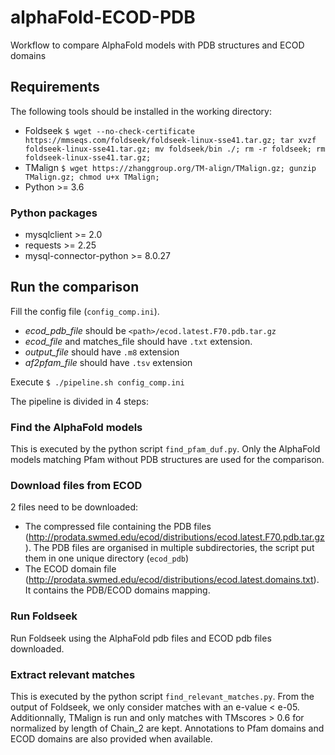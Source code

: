 # alphaFold-ECOD-PDB
Workflow to compare AlphaFold models with PDB structures and ECOD domains

## Requirements

The following tools should be installed in the working directory:
- Foldseek `$ wget --no-check-certificate https://mmseqs.com/foldseek/foldseek-linux-sse41.tar.gz; tar xvzf foldseek-linux-sse41.tar.gz; mv foldseek/bin ./; rm -r foldseek; rm foldseek-linux-sse41.tar.gz;`
- TMalign `$ wget https://zhanggroup.org/TM-align/TMalign.gz; gunzip TMalign.gz; chmod u+x TMalign;`
- Python >= 3.6

### Python packages
- mysqlclient >= 2.0
- requests >= 2.25
- mysql-connector-python >= 8.0.27
 
## Run the comparison

Fill the config file (`config_comp.ini`). 
- *ecod_pdb_file* should be `<path>/ecod.latest.F70.pdb.tar.gz`
- *ecod_file* and matches_file should have `.txt` extension.
- *output_file* should have `.m8` extension
- *af2pfam_file* should have `.tsv` extension

Execute `$ ./pipeline.sh config_comp.ini`

The pipeline is divided in 4 steps:

### Find the AlphaFold models 

This is executed by the python script `find_pfam_duf.py`.
Only the AlphaFold models matching Pfam without PDB structures are used for the comparison.

### Download files from ECOD

2 files need to be downloaded:
- The compressed file containing the PDB files (http://prodata.swmed.edu/ecod/distributions/ecod.latest.F70.pdb.tar.gz). The PDB files are organised in multiple subdirectories, the script put them in one unique directory (`ecod_pdb`)
- The ECOD domain file (http://prodata.swmed.edu/ecod/distributions/ecod.latest.domains.txt). It contains the PDB/ECOD domains mapping.

### Run Foldseek

Run Foldseek using the AlphaFold pdb files and ECOD pdb files downloaded.

### Extract relevant matches

This is executed by the python script `find_relevant_matches.py`.
From the output of Foldseek, we only consider matches with an e-value < e-05.
Additionnally, TMalign is run and only matches with TMscores > 0.6 for normalized by length of Chain_2 are kept. 
Annotations to Pfam domains and ECOD domains are also provided when available.
